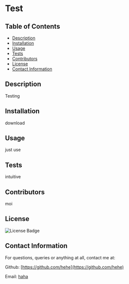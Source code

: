 
  
  # Test

  ## Table of Contents 
  * [Description](#Descritpion)
  * [Installation](#Installation)
  * [Usage](#Usage)
  * [Tests](#Tests)
  * [Contributors](#Contributors)
  * [License](#License)
  * [Contact Information](#ContactInfo)


  ## Description
  Testing


  ## Installation 
  download


  ## Usage 
  just use

  ## Tests 
  intuitive


  ## Contributors 
  moi


  ## License
  
  ![License Badge](https://img.shields.io/badge/license-MIT-blue.svg)
  

  



  ## Contact Information 

  For questions, queries or anything at all, contact me at: 

  Github: [https://github.com/hehe](https://github.com/hehe) 

  
  Email: [haha](haha)

